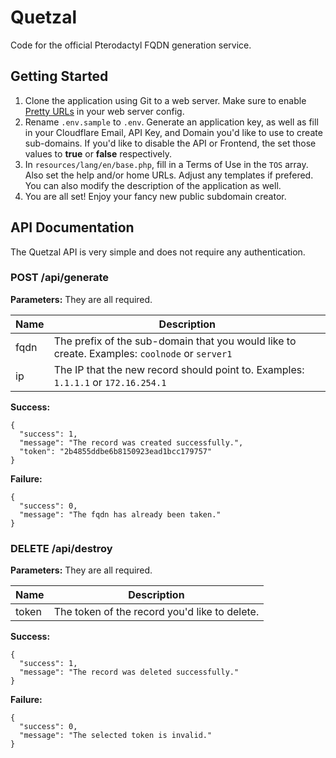 # Quetzal
Code for the official Pterodactyl FQDN generation service.

## Getting Started
1. Clone the application using Git to a web server. Make sure to enable [Pretty URLs](https://laravel.com/docs/5.1#configuration) in your web server config.
2. Rename `.env.sample` to `.env`. Generate an application key, as well as fill in your Cloudflare Email, API Key, and Domain you'd like to use to create sub-domains. If you'd like to disable the API or Frontend, the set those values to **true** or **false** respectively.
3. In `resources/lang/en/base.php`, fill in a Terms of Use in the `TOS` array. Also set the help and/or home URLs. Adjust any templates if prefered. You can also modify the description of the application as well.
4. You are all set! Enjoy your fancy new public subdomain creator.

## API Documentation
The Quetzal API is very simple and does not require any authentication.
### POST /api/generate
**Parameters:** They are all required.

| Name  | Description |
| ------------- | ------------- |
| fqdn  | The prefix of the sub-domain that you would like to create. Examples: `coolnode` or `server1`  |
| ip | The IP that the new record should point to. Examples:  `1.1.1.1` or `172.16.254.1`|

**Success:**
```
{
  "success": 1,
  "message": "The record was created successfully.",
  "token": "2b4855ddbe6b8150923ead1bcc179757"
}
```
**Failure:**
```
{
  "success": 0,
  "message": "The fqdn has already been taken."
}
```

### DELETE /api/destroy
**Parameters:** They are all required.

| Name  | Description |
| ------------- | ------------- |
| token | The token of the record you'd like to delete. |

**Success:**
```
{
  "success": 1,
  "message": "The record was deleted successfully."
}
```
**Failure:**
```
{
  "success": 0,
  "message": "The selected token is invalid."
}
```
